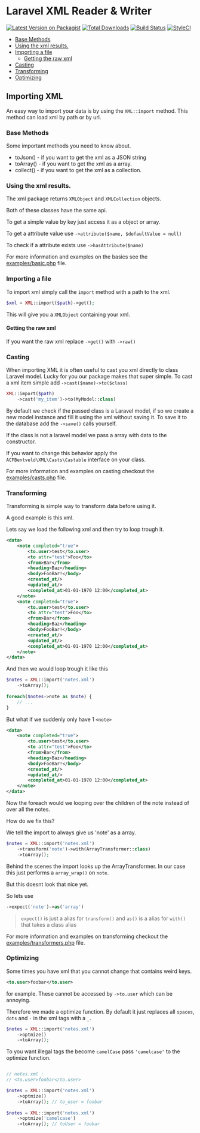 # Laravel XML Reader & Writer

[![Latest Version on Packagist](https://img.shields.io/packagist/v/acfbentveld/xml.svg?style=flat-square)](https://packagist.org/packages/acfbentveld/xml)
[![Total Downloads](https://img.shields.io/packagist/dt/acfbentveld/xml.svg?style=flat-square)](https://packagist.org/packages/acfbentveld/xml)
[![Build Status](https://img.shields.io/travis/ACFBentveld/XML/master.svg?style=flat-square)](https://travis-ci.org/ACFBentveld/XML)
[![StyleCI](https://github.styleci.io/repos/137213815/shield?branch=master)](https://github.styleci.io/repos/137213815)

- [Base Methods](#base-methods)
- [Using the xml results.](#using-the-xml-results)
- [Importing a file](#importing-a-file)
    - [Getting the raw xml](#getting-the-raw-xml)
- [Casting](#casting)
- [Transforming](#transforming)
- [Optimizing](#optimizing)


## Importing XML

An easy way to import your data is by using the `XML::import` method. This method can load xml by path or by url.


### Base Methods
Some important methods you need to know about.
* toJson() - if you want to get the xml as a JSON string
* toArray() - if you want to get the xml as a array.
* collect() - if you want to get the xml as a collection.


### Using the xml results.

The xml package returns `XMLObject` and `XMLCollection` objects.

Both of these classes have the same api.

To get a simple value by key just access it as a object or array.

To get a attribute value use `->attribute($name, $defaultValue = null)`

To check if a attribute exists use `->hasAttribute($name)`

For more information and examples on the basics see the [examples/basic.php](/examples/basic.php) file.

### Importing a file

To import xml simply call the `import` method with a path to the xml.

```php
$xml = XML::import($path)->get();
```

This will give you a `XMLObject` containing your xml.

#### Getting the raw xml

If you want the raw xml replace `->get()` with `->raw()`


### Casting

When importing XML it is often useful to cast you xml directly to class Laravel model. Lucky for you our package makes that super simple.
To cast a xml item simple add `->cast($name)->to($class)`

```php
XML::import($path)
    ->cast('my_item')->to(MyModel::class)
```

By default we check if the passed class is a Laravel model, if so we create a new model instance and fill it using the xml without saving it.
To save it to the database add the `->save()` calls yourself.

If the class is not a laravel model we pass a array with data to the constructor.

If you want to change this behavior apply the `ACFBentveld\XML\Casts\Castable` interface on your class.

For more information and examples on casting checkout the [examples/casts.php](/examples/casts.php) file.


### Transforming

Transforming is simple way to transform data before using it.

A good example is this xml.

Lets say we load the following xml and then try to loop trough it.

```xml
<data>
    <note completed="true">
        <to.user>test</to.user>
        <to attr="test">Foo</to>
        <from>Bar</from>
        <heading>Baz</heading>
        <body>FooBar!</body>
        <created_at/>
        <updated_at/>
        <completed_at>01-01-1970 12:00</completed_at>
    </note>
    <note completed="true">
        <to.user>test</to.user>
        <to attr="test">Foo</to>
        <from>Bar</from>
        <heading>Baz</heading>
        <body>FooBar!</body>
        <created_at/>
        <updated_at/>
        <completed_at>01-01-1970 12:00</completed_at>
    </note>
</data>
```

And then we would loop trough it like this

```php
$notes = XML::import('notes.xml')
    ->toArray();
    
foreach($notes->note as $note) { 
    // ... 
}
```

But what if we suddenly only have 1 `<note>`

```xml
<data>
    <note completed="true">
        <to.user>test</to.user>
        <to attr="test">Foo</to>
        <from>Bar</from>
        <heading>Baz</heading>
        <body>FooBar!</body>
        <created_at/>
        <updated_at/>
        <completed_at>01-01-1970 12:00</completed_at>
    </note>
</data>
```

Now the foreach would we looping over the children of the note instead of over all the notes.

How do we fix this?

We tell the import to always give us 'note' as a array.

```php
$notes = XML::import('notes.xml')
    ->transform('note')->with(ArrayTransformer::class)
    ->toArray();
```

Behind the scenes the import looks up the ArrayTransformer.
In our case this just performs a `array_wrap()` on `note`.

But this doesnt look that nice yet.

So lets use

```php
->expect('note')->as('array')
```

> `expect()` is just a alias for `transform()` and `as()` is a alias for `with()` that takes a class alias

For more information and examples on transforming checkout the [examples/transformers.php](/examples/transformers.php) file.

### Optimizing

Some times you have xml that you cannot change that contains weird keys.

```xml
<to.user>foobar</to.user>
```

for example. These cannot be accessed by `->to.user` which can be annoying.

Therefore we made a optimize function. By default it just replaces all `spaces`, `dots` and `-` in the xml tags with a `_`.

```php
$notes = XML::import('notes.xml')
    ->optmize()
    ->toArray();
```

To you want illegal tags the become `camelCase` pass `'camelcase'` to the optimize function.

```php

// notes.xml :
// <to.user>foobar</to.user>

$notes = XML::import('notes.xml')
    ->optmize()
    ->toArray(); // to_user = foobar
    
$notes = XML::import('notes.xml')
    ->optmize('camelcase')
    ->toArray(); // toUser = foobar

```